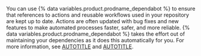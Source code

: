 You can use {% data variables.product.prodname_dependabot %} to ensure that references to actions and reusable workflows used in your repository are kept up to date. Actions are often updated with bug fixes and new features to make automated processes faster, safer, and more reliable. {% data variables.product.prodname_dependabot %} takes the effort out of maintaining your dependencies as it does this automatically for you. For more information, see [AUTOTITLE](/code-security/dependabot/working-with-dependabot/keeping-your-actions-up-to-date-with-dependabot) and [AUTOTITLE](/code-security/dependabot/dependabot-security-updates/about-dependabot-security-updates).
